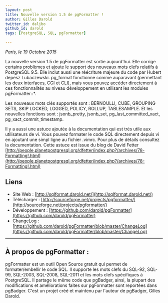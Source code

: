 ```yaml
---
layout: post
title: Nouvelle version 1.5 de pgFormatter !
author: Gilles Darold
twitter_id: dalibo
github_id: darold
tags: [PostgreSQL, SQL, pgFormatter]

---
```

*Paris, le 19 Octobre 2015*

La nouvelle version 1.5 de pgFormatter est sortie aujourd'hui. Elle corrige certains problèmes et ajoute le support des nouveaux mots clefs relatifs à PostgreSQL 9.5. 
Elle inclut aussi une réécriture majeure du code par Hubert depesz Lubaczewski.
pg_format fonctionne comme auparavant (permettant les deux interfaces, CGI et CLI), mais vous pouvez accéder directement à ces fonctionnalités au niveau développement en utilisant les modules pgFormatter::*.

<!--MORE-->

Les nouveaux mots clés supportés sont : BERNOULLI, CUBE, GROUPING SETS, SKIP
LOCKED, LOGGED, POLICY, ROLLUP, TABLESAMPLE. Et les nouvelles fonctions sont :
jsonb_pretty, jsonb_set, pg_last_committed_xact, pg_xact_commit_timestamp.

Il y a aussi une astuce ajoutée à la documentation qui est très utile aux
utilisateurs de vi. Vous pouvez formater le code SQL directement depuis
vi en ajoutant une simpl ligne au fichier .vimrc. Pour plus de détails
consultez la documentation.  Cette astuce est issue du blog de David Fetter
[http://people.planetpostgresql.org/dfetter/index.php?/archives/78-Formatting!.html](http://people.planetpostgresql.org/dfetter/index.php?/archives/78-Formatting!.html)

## Liens

  * Site Web : [http://sqlformat.darold.net/](http://sqlformat.darold.net/)
  * Télécharger : [http://sourceforge.net/projects/pgformatter/](http://sourceforge.net/projects/pgformatter/)
  * Développement : [https://github.com/darold/pgFormatter](https://github.com/darold/pgFormatter)
  * ChangeLog : [https://github.com/darold/pgFormatter/blob/master/ChangeLog](https://github.com/darold/pgFormatter/blob/master/ChangeLog)

----

## À propos de pgFormatter :

pgFormatter est un outil Open Source gratuit qui permet de formater/embellir le code SQL. Il supporte
les mots clefs du SQL-92, SQL-99, SQL-2003, SQL-2008, SQL-2011 et les mots clefs spécifiques à PostgreSQL.
Il partage le même code que pgBadger, ainsi, la plupart des modifications et améliorations faites sur
pgFormatter sont reportées dans pgBadger. C'est un projet créé et maintenu par l'auteur de pgBadger, Gilles Darold.


